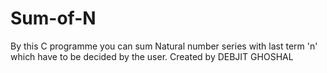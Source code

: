 # Sum-of-N
By this C programme you can sum Natural number series with last term 'n' which have to be decided by the user.
Created by DEBJIT GHOSHAL
